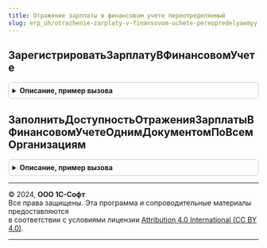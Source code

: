 ```yaml
---
title: Отражение зарплаты в финансовом учете переопределяемый
slug: erp_uh/otrazhenie-zarplaty-v-finansovom-uchete-pereopredelyaemyy
---
```



## ЗарегистрироватьЗарплатуВФинансовомУчете
<details style="margin: 1em 0; padding: 0.5em; border: 1px solid #ccc; border-radius: 6px;">

<summary style="font-weight: bold; cursor: pointer;">Описание, пример вызова</summary>

```bsl

// Процедура предназначена для формирования движений по финансовому учету.
//
// Параметры:
//  Движения			 - КоллекцияДвижений - коллекция движений документа,
//  Отказ				 - Булево			 - признак отказа от проведения документа,
//  ПериодРегистрации	 - Дата				 - месяц, зарплата которого отражается в учете,
//  ДанныеДляОтражения	 - Структура		 - Таблицы значений с данными, которые
//  		могут использоваться для формирования движений по финансовому учету.
//  		При вызове процедуры ДанныеДляОтражения может содержать
//  		одно или несколько полей с приведенными ниже именами, т.е.
//  		Необходимо проверять наличие того или иного элемента структуры.
//  		Организация
//  Организация			 - 					 - СправочникСсылка.Организации.
//
Процедура ЗарегистрироватьЗарплатуВФинансовомУчете(Движения, Отказ, ПериодРегистрации, ДанныеДляОтражения, Организация) Экспорт
```

Пример вызова
```bsl
ОтражениеЗарплатыВФинансовомУчетеПереопределяемый.ЗарегистрироватьЗарплатуВФинансовомУчете(Движения, Отказ, ПериодРегистрации, ДанныеДляОтражения, Организация) 
```
</details>

## ЗаполнитьДоступностьОтраженияЗарплатыВФинансовомУчетеОднимДокументомПоВсемОрганизациям
<details style="margin: 1em 0; padding: 0.5em; border: 1px solid #ccc; border-radius: 6px;">

<summary style="font-weight: bold; cursor: pointer;">Описание, пример вызова</summary>

```bsl

// Определяет возможность выполнения операции отражения зарплаты в финансовом учете,
//  осуществляемой документом «Отражение зарплаты в финансовом учете»,
//  одним экземпляром документа по всем организациям.
//
// Параметры:
//  Доступность	 - Булево	 - Истина, если операция одним документом по всем организациям доступна, Ложь - в противном случае.
//
Процедура ЗаполнитьДоступностьОтраженияЗарплатыВФинансовомУчетеОднимДокументомПоВсемОрганизациям(Доступность) Экспорт
```

Пример вызова
```bsl
ОтражениеЗарплатыВФинансовомУчетеПереопределяемый.ЗаполнитьДоступностьОтраженияЗарплатыВФинансовомУчетеОднимДокументомПоВсемОрганизациям(Доступность) 
```
</details>

---

© 2024, **ООО 1С-Софт**  
Все права защищены. Эта программа и сопроводительные материалы предоставляются  
в соответствии с условиями лицензии [Attribution 4.0 International (CC BY 4.0)](https://creativecommons.org/licenses/by/4.0/legalcode).

---
